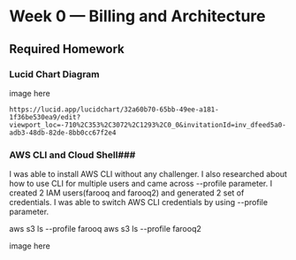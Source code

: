# Week 0 — Billing and Architecture

## Required Homework ##

### Lucid Chart Diagram ###
image here

```
https://lucid.app/lucidchart/32a60b70-65bb-49ee-a181-1f36be530ea9/edit?viewport_loc=-710%2C353%2C3072%2C1293%2C0_0&invitationId=inv_dfeed5a0-adb3-48db-82de-8bb0cc67f2e4

```

### AWS CLI and Cloud Shell###

I was able to install AWS CLI without any challenger. I also researched about how to use CLI for multiple users and came across --profile parameter. I created 2 IAM users(farooq and farooq2) and generated 2 set of credentials. I was able to switch AWS CLI credentials by using --profile parameter.

aws s3 ls --profile farooq 
aws s3 ls --profile farooq2

image here

